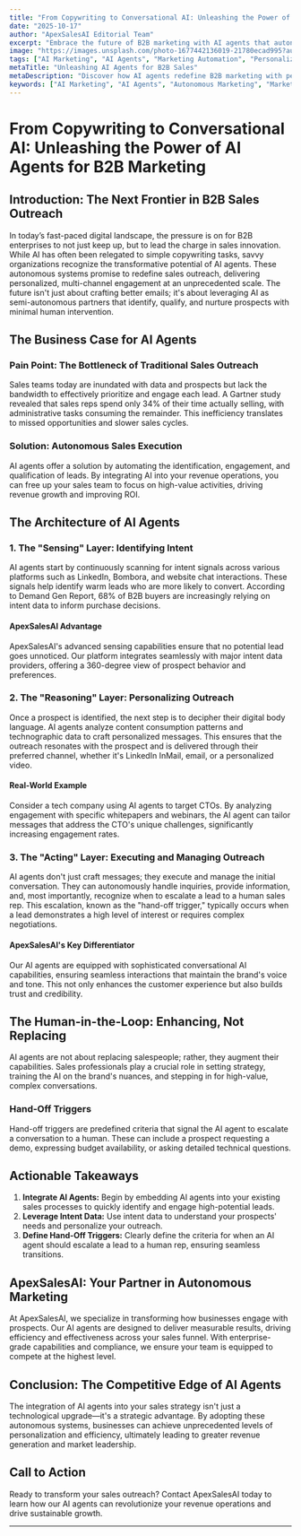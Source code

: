 ```yaml
---
title: "From Copywriting to Conversational AI: Unleashing the Power of AI Agents for B2B Marketing"
date: "2025-10-17"
author: "ApexSalesAI Editorial Team"
excerpt: "Embrace the future of B2B marketing with AI agents that autonomously identify, qualify, and nurture prospects, transforming sales outreach beyond just better emails."
image: "https://images.unsplash.com/photo-1677442136019-21780ecad995?auto=format&fit=crop&w=800&q=80"
tags: ["AI Marketing", "AI Agents", "Marketing Automation", "Personalized Outreach", "Sales Outreach"]
metaTitle: "Unleashing AI Agents for B2B Sales"
metaDescription: "Discover how AI agents redefine B2B marketing with personalized, multi-channel outreach, driving efficiency and revenue growth."
keywords: ["AI Marketing", "AI Agents", "Autonomous Marketing", "Marketing Automation", "Personalized Outreach"]
---
```


# From Copywriting to Conversational AI: Unleashing the Power of AI Agents for B2B Marketing

## Introduction: The Next Frontier in B2B Sales Outreach

In today’s fast-paced digital landscape, the pressure is on for B2B enterprises to not just keep up, but to lead the charge in sales innovation. While AI has often been relegated to simple copywriting tasks, savvy organizations recognize the transformative potential of AI agents. These autonomous systems promise to redefine sales outreach, delivering personalized, multi-channel engagement at an unprecedented scale. The future isn't just about crafting better emails; it's about leveraging AI as semi-autonomous partners that identify, qualify, and nurture prospects with minimal human intervention.

## The Business Case for AI Agents

### Pain Point: The Bottleneck of Traditional Sales Outreach

Sales teams today are inundated with data and prospects but lack the bandwidth to effectively prioritize and engage each lead. A Gartner study revealed that sales reps spend only 34% of their time actually selling, with administrative tasks consuming the remainder. This inefficiency translates to missed opportunities and slower sales cycles.

### Solution: Autonomous Sales Execution

AI agents offer a solution by automating the identification, engagement, and qualification of leads. By integrating AI into your revenue operations, you can free up your sales team to focus on high-value activities, driving revenue growth and improving ROI.

## The Architecture of AI Agents

### 1. The "Sensing" Layer: Identifying Intent

AI agents start by continuously scanning for intent signals across various platforms such as LinkedIn, Bombora, and website chat interactions. These signals help identify warm leads who are more likely to convert. According to Demand Gen Report, 68% of B2B buyers are increasingly relying on intent data to inform purchase decisions.

#### ApexSalesAI Advantage

ApexSalesAI's advanced sensing capabilities ensure that no potential lead goes unnoticed. Our platform integrates seamlessly with major intent data providers, offering a 360-degree view of prospect behavior and preferences.

### 2. The "Reasoning" Layer: Personalizing Outreach

Once a prospect is identified, the next step is to decipher their digital body language. AI agents analyze content consumption patterns and technographic data to craft personalized messages. This ensures that the outreach resonates with the prospect and is delivered through their preferred channel, whether it's LinkedIn InMail, email, or a personalized video.

#### Real-World Example

Consider a tech company using AI agents to target CTOs. By analyzing engagement with specific whitepapers and webinars, the AI agent can tailor messages that address the CTO's unique challenges, significantly increasing engagement rates.

### 3. The "Acting" Layer: Executing and Managing Outreach

AI agents don't just craft messages; they execute and manage the initial conversation. They can autonomously handle inquiries, provide information, and, most importantly, recognize when to escalate a lead to a human sales rep. This escalation, known as the "hand-off trigger," typically occurs when a lead demonstrates a high level of interest or requires complex negotiations.

#### ApexSalesAI's Key Differentiator

Our AI agents are equipped with sophisticated conversational AI capabilities, ensuring seamless interactions that maintain the brand's voice and tone. This not only enhances the customer experience but also builds trust and credibility.

## The Human-in-the-Loop: Enhancing, Not Replacing

AI agents are not about replacing salespeople; rather, they augment their capabilities. Sales professionals play a crucial role in setting strategy, training the AI on the brand's nuances, and stepping in for high-value, complex conversations.

### Hand-Off Triggers

Hand-off triggers are predefined criteria that signal the AI agent to escalate a conversation to a human. These can include a prospect requesting a demo, expressing budget availability, or asking detailed technical questions.

## Actionable Takeaways

1. **Integrate AI Agents:** Begin by embedding AI agents into your existing sales processes to quickly identify and engage high-potential leads.
2. **Leverage Intent Data:** Use intent data to understand your prospects' needs and personalize your outreach.
3. **Define Hand-Off Triggers:** Clearly define the criteria for when an AI agent should escalate a lead to a human rep, ensuring seamless transitions.

## ApexSalesAI: Your Partner in Autonomous Marketing

At ApexSalesAI, we specialize in transforming how businesses engage with prospects. Our AI agents are designed to deliver measurable results, driving efficiency and effectiveness across your sales funnel. With enterprise-grade capabilities and compliance, we ensure your team is equipped to compete at the highest level.

## Conclusion: The Competitive Edge of AI Agents

The integration of AI agents into your sales strategy isn't just a technological upgrade—it's a strategic advantage. By adopting these autonomous systems, businesses can achieve unprecedented levels of personalization and efficiency, ultimately leading to greater revenue generation and market leadership.

## Call to Action

Ready to transform your sales outreach? Contact ApexSalesAI today to learn how our AI agents can revolutionize your revenue operations and drive sustainable growth.

---
